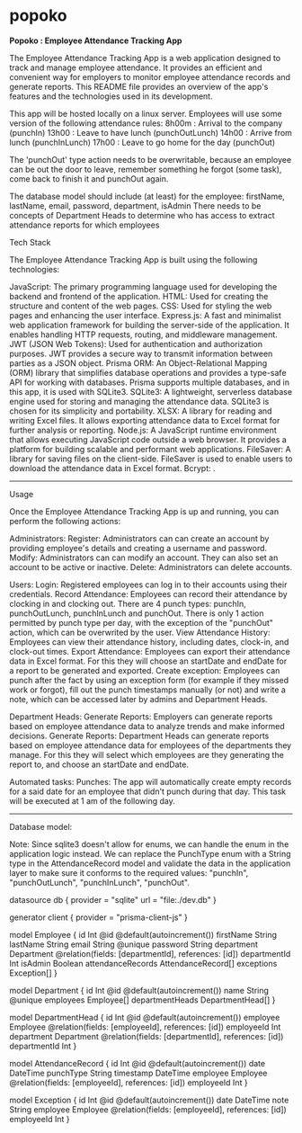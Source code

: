# popoko

**Popoko : Employee Attendance Tracking App**

The Employee Attendance Tracking App is a web application designed to track and manage employee attendance. It provides an efficient and convenient way for employers to monitor employee attendance records and generate reports. This README file provides an overview of the app's features and the technologies used in its development.

This app will be hosted locally on a linux server.
Employees will use some version of the following attendance rules:
    8h00m : Arrival to the company (punchIn)
    13h00 : Leave to have lunch (punchOutLunch)
    14h00 : Arrive from lunch (punchInLunch)
    17h00 : Leave to go home for the day (punchOut)

The 'punchOut' type action needs to be overwritable, because an employee can be out the door to leave, remember something he forgot (some task), come back to finish it and punchOut again.

The database model should include (at least) for the employee: firstName, lastName, email, password, department, isAdmin
There needs to be concepts of Department Heads to determine who has access to extract attendance reports for which employees


Tech Stack

The Employee Attendance Tracking App is built using the following technologies:

JavaScript: The primary programming language used for developing the backend and frontend of the application.
HTML: Used for creating the structure and content of the web pages.
CSS: Used for styling the web pages and enhancing the user interface.
Express.js: A fast and minimalist web application framework for building the server-side of the application. It enables handling HTTP requests, routing, and middleware management.
JWT (JSON Web Tokens): Used for authentication and authorization purposes. JWT provides a secure way to transmit information between parties as a JSON object.
Prisma ORM: An Object-Relational Mapping (ORM) library that simplifies database operations and provides a type-safe API for working with databases. Prisma supports multiple databases, and in this app, it is used with SQLite3.
SQLite3: A lightweight, serverless database engine used for storing and managing the attendance data. SQLite3 is chosen for its simplicity and portability.
XLSX: A library for reading and writing Excel files. It allows exporting attendance data to Excel format for further analysis or reporting.
Node.js: A JavaScript runtime environment that allows executing JavaScript code outside a web browser. It provides a platform for building scalable and performant web applications.
FileSaver: A library for saving files on the client-side. FileSaver is used to enable users to download the attendance data in Excel format.
Bcrypt: .

---

Usage

Once the Employee Attendance Tracking App is up and running, you can perform the following actions:

Administrators:
Register: Administrators can can create an account by providing employee's details and creating a username and password.
Modify: Administrators can can modify an account. They can also set an account to be active or inactive.
Delete: Administrators can delete accounts.

Users:
Login: Registered employees can log in to their accounts using their credentials.
Record Attendance: Employees can record their attendance by clocking in and clocking out. There are 4 punch types: punchIn, punchOutLunch, punchInLunch and punchOut. There is only 1 action permitted by punch type per day, with the exception of the "punchOut" action, which can be overwrited by the user.
View Attendance History: Employees can view their attendance history, including dates, clock-in, and clock-out times.
Export Attendance: Employees can export their attendance data in Excel format. For this they will choose an startDate and endDate for a report to be generated and exported.
Create exception: Employees can punch after the fact by using an exception form (for example if they missed work or forgot), fill out the punch timestamps manually (or not) and write a note, which can be accessed later by admins and Department Heads.

Department Heads:
Generate Reports: Employers can generate reports based on employee attendance data to analyze trends and make informed decisions.
Generate Reports: Department Heads can generate reports based on employee attendance data for employees of the departments they manage. For this they will select which employees are they generating the report to, and choose an startDate and endDate.

Automated tasks:
Punches: The app will automatically create empty records for a said date for an employee that didn't punch during that day. This task will be executed at 1 am of the following day.

---


Database model:

Note: Since sqlite3 doesn't allow for enums, we can handle the enum in the application logic instead. We can replace the PunchType enum with a String type in the AttendanceRecord model and validate the data in the application layer to make sure it conforms to the required values: "punchIn", "punchOutLunch", "punchInLunch", "punchOut".

datasource db {
  provider = "sqlite"
  url      = "file:./dev.db"
}

generator client {
  provider = "prisma-client-js"
}

model Employee {
  id            Int      @id @default(autoincrement())
  firstName     String
  lastName      String
  email         String   @unique
  password      String
  department    Department @relation(fields: [departmentId], references: [id])
  departmentId  Int
  isAdmin       Boolean
  attendanceRecords AttendanceRecord[]
  exceptions    Exception[]
}

model Department {
  id            Int        @id @default(autoincrement())
  name          String     @unique
  employees     Employee[]
  departmentHeads DepartmentHead[]
}

model DepartmentHead {
  id            Int       @id @default(autoincrement())
  employee      Employee  @relation(fields: [employeeId], references: [id])
  employeeId    Int
  department    Department @relation(fields: [departmentId], references: [id])
  departmentId  Int
}

model AttendanceRecord {
  id            Int       @id @default(autoincrement())
  date          DateTime
  punchType     String
  timestamp     DateTime
  employee      Employee  @relation(fields: [employeeId], references: [id])
  employeeId    Int
}

model Exception {
  id            Int       @id @default(autoincrement())
  date          DateTime
  note          String
  employee      Employee  @relation(fields: [employeeId], references: [id])
  employeeId    Int
}

